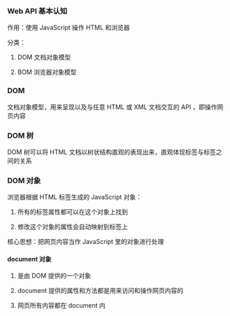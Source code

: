 ### Web API 基本认知

作用：使用 JavaScript 操作 HTML 和浏览器

分类：

1. DOM 文档对象模型

2. BOM 浏览器对象模型

### DOM

文档对象模型，用来呈现以及与任意 HTML 或 XML 文档交互的 API ，即操作网页内容

### DOM 树

DOM 树可以将 HTML 文档以树状结构直观的表现出来，直观体现标签与标签之间的关系

### DOM 对象

浏览器根据 HTML 标签生成的 JavaScript 对象：

1. 所有的标签属性都可以在这个对象上找到

2. 修改这个对象的属性会自动映射到标签上

核心思想：把网页内容当作 JavaScript 里的对象进行处理

#### document 对象

1. 是由 DOM 提供的一个对象

2. document 提供的属性和方法都是用来访问和操作网页内容的

3. 网页所有内容都在 document 内
